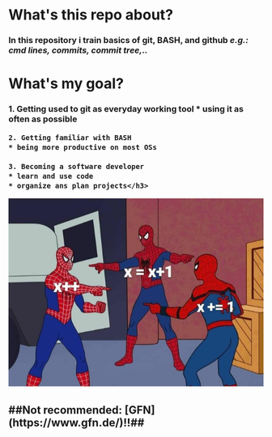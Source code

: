 
<h1>
<b>What's this repo about?</b></h1>

<h3>
	In this repository i train basics of <strong>git, BASH, and github</strong> 
	<i>e.g.: cmd lines, commits, commit tree,..</i></h3>



<h1>What's my goal?</h1>

<h3>	1. Getting used to git as everyday working tool
	* using it as often as possible
	
	2. Getting familiar with BASH
	* being more productive on most OSs

	3. Becoming a software developer
	* learn and use code
	* organize ans plan projects</h3>



![Image of SpiderWare](https://github.com/KlugeCh/exercises/blob/master/spiderware.png)

<h2> ##Not recommended:  [GFN](https://www.gfn.de/)!!## </h2>
	



